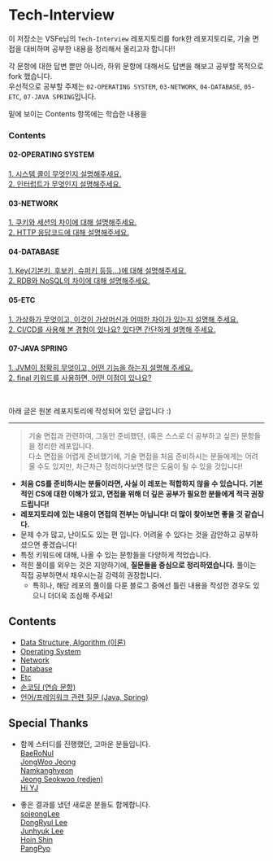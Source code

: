 # Tech-Interview

이 저장소는 VSFe님의 `Tech-Interview` 레포지토리를 fork한 레포지토리로,
기술 면접을 대비하며 공부한 내용을 정리해서 올리고자 합니다!!

각 문항에 대한 답변 뿐만 아니라, 하위 문항에 대해서도 답변을 해보고 공부할 목적으로 fork 했습니다.  
우선적으로 공부할 주제는 `02-OPERATING SYSTEM`, `03-NETWORK`, `04-DATABASE`, `05-ETC`, `07-JAVA SPRING`입니다.

밑에 보이는 Contents 항목에는 학습한 내용을 

### Contents
#### 02-OPERATING SYSTEM
[1. 시스템 콜이 무엇인지 설명해주세요.]()  
[2. 인터럽트가 무엇인지 설명해주세요.]()

#### 03-NETWORK
[1. 쿠키와 세션의 차이에 대해 설명해주세요.]()  
[2. HTTP 응답코드에 대해 설명해주세요.]()

#### 04-DATABASE
[1. Key(기본키, 후보키, 슈퍼키 등등...)에 대해 설명해주세요.]()  
[2. RDB와 NoSQL의 차이에 대해 설명해주세요.]()

#### 05-ETC
[1. 가상화가 무엇이고, 이것이 가상머신과 어떠한 차이가 있는지 설명해 주세요.]()  
[2. CI/CD를 사용해 본 경험이 있나요? 있다면 간단하게 설명해 주세요.]()  

#### 07-JAVA SPRING
[1. JVM이 정확히 무엇이고, 어떤 기능을 하는지 설명해 주세요.]()  
[2. final 키워드를 사용하면, 어떤 이점이 있나요?]()


<br>

아래 글은 원본 레포지토리에 작성되어 있던 글입니다 :)

---

> 기술 면접과 관련하여, 그동안 준비했던, (혹은 스스로 더 공부하고 싶은) 문항들을 정리한 레포입니다.  
> 다소 면접을 어렵게 준비했기에, 기술 면접을 처음 준비하시는 분들에게는 어려울 수도 있지만, 차근차근 정리하다보면 많은 도움이 될 수 있을 것입니다!

- **처음 CS를 준비하시는 분들이라면, 사실 이 레포는 적합하지 않을 수 있습니다. 기본적인 CS에 대한 이해가 있고, 면접을 위해 더 깊은 공부가 필요한 분들에게 적극 권장드립니다!**
- **레포지토리에 있는 내용이 면접의 전부는 아닙니다! 더 많이 찾아보면 좋을 것 같습니다.**
- 문제 수가 많고, 난이도도 있는 편 입니다. 어려울 수 있다는 것을 감안하고 공부하셨으면 좋겠습니다!
- 특정 키워드에 대해, 나올 수 있는 문항들을 다양하게 적었습니다.
- 적힌 풀이를 외우는 것은 지양하기에, **질문들을 중심으로 정리하였습니다.** 풀이는 직접 공부하면서 채우시는걸 강력히 권장합니다.
    - 특히나, 해당 레포의 풀이를 다룬 블로그 중에선 틀린 내용을 작성한 경우도 있으니 더더욱 조심해 주세요!

## Contents

- [Data Structure, Algorithm (이론)](https://github.com/VSFe/Tech-Interview/blob/main/01-DATA_STRUCTURE_ALGORITHM.md)
- [Operating System](https://github.com/VSFe/Tech-Interview/blob/main/02-OPERATING_SYSTEM.md)
- [Network](https://github.com/VSFe/Tech-Interview/blob/main/03-NETWORK.md)
- [Database](https://github.com/VSFe/Tech-Interview/blob/main/04-DATABASE.md)
- [Etc](https://github.com/VSFe/Tech-Interview/blob/main/05-ETC.md)
- [손코딩 (연습 문항)](https://github.com/VSFe/Tech-Interview/blob/main/06-ALGORITHM.md)
- [언어/프레임워크 관련 질문 (Java, Spring)](https://github.com/VSFe/Tech-Interview/blob/main/07-JAVA_SPRING.md)

## Special Thanks
- 함께 스터디를 진행했던, 고마운 분들입니다.  
[BaeRoNuI](https://github.com/BaeRoNuI)  
[JongWoo Jeong](https://github.com/knight7024)  
[Namkanghyeon](https://github.com/Namkanghyeon)  
[Jeong Seokwoo (redjen)](https://github.com/redjen8)  
[Hi YJ](https://github.com/0general)


+ 좋은 결과를 냈던 새로운 분들도 함께합니다.  
[sojeongLee](https://github.com/sojeongLee0125)  
[DongRyul Lee](https://github.com/Al7ech)  
[Junhyuk Lee](https://github.com/sinclairr08)  
[Hoin Shin](https://github.com/signalman)  
[PangPyo](https://github.com/Pangpyo)
